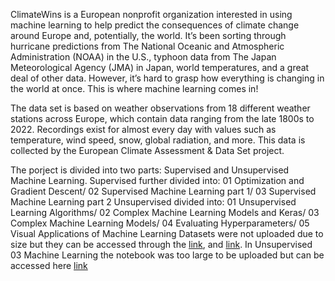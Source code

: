 ClimateWins is a European nonprofit organization interested in using machine learning to help predict the consequences of climate change around Europe and, potentially, the world. It’s been sorting through hurricane predictions from The National Oceanic and Atmospheric Administration (NOAA) in the U.S., typhoon data from The Japan Meteorological Agency (JMA) in Japan, world temperatures, and a great deal of other data. However, it’s hard to grasp how everything is changing in the world at once. This is where machine learning comes in! 

The data set is based on weather observations from 18 different weather stations across Europe, which contain data ranging from the late 1800s to 2022. Recordings exist for almost every day with values such as temperature, wind speed, snow, global radiation, and more. This data is collected by the European Climate Assessment & Data Set project.

The porject is divided into two parts: Supervised and Unsupervised Machine Learning. 
Supervised further divided into: 01 Optimization and Gradient Descent/ 02 Supervised Machine Learning part 1/ 03 Supervised Machine Learning part 2
Unsupervised divided into: 01 Unsupervised Learning Algorithms/ 02 Complex Machine Learning Models and Keras/ 03 Complex Machine Learning Models/ 04 Evaluating Hyperparameters/ 05 Visual Applications of Machine Learning
Datasets were not uploaded due to size but they can be accessed through the [link](https://drive.google.com/file/d/197yVKjWoNJ10nQYDYGxjeMUVZfMjO5rP/view?usp=sharing), and [link](https://drive.google.com/file/d/1DotqTxO2ewQQq72jquZyBBsBswPjSr8e/view?usp=sharing).
In Unsupervised 03 Machine Learning the notebook was too large to be uploaded but can be accessed here [link](https://drive.google.com/file/d/1C9LJLZfPhHOfoxiJJGrwpidj7vt6NR3c/view?usp=sharing)
